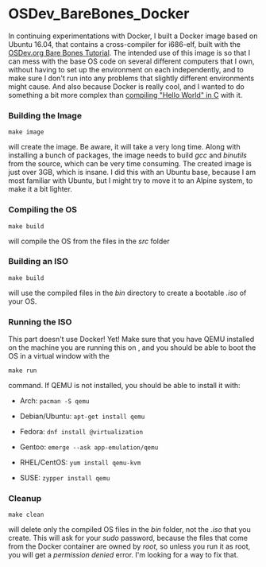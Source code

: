 # OSDev_BareBones_Docker

In continuing experimentations with Docker, I built a  Docker image based on Ubuntu 16.04, that
contains a cross-compiler for i686-elf, built with the [OSDev.org Bare Bones Tutorial](http://wiki.osdev.org/Bare_Bones).
The intended use of this image is so that I can mess with the base OS code on several different computers that I own,
without having to set up the environment on each independently, and to make sure I don't run into any problems that slightly
different environments might cause. And also because Docker is really cool, and I wanted to do something a bit more complex
than [compiling "Hello World" in C](https://github.com/zachbrennan/basicDockerCompilation) with it.

### Building the Image

```
make image
```
will create the image. Be aware, it will take a very long time. Along with installing a bunch of packages, the image needs
to build *gcc* and *binutils* from the source, which can be very time consuming. The created image is just over 3GB,
which is insane. I did this with an Ubuntu base, because I am most familiar with Ubuntu, but I might try to move it 
to an Alpine system, to make it a bit lighter.

### Compiling the OS

```
make build
```
will compile the OS from the files in the *src* folder

### Building an ISO

```
make build
```
will use the compiled files in the *bin* directory to create a bootable *.iso* of your OS.

### Running the ISO

This part doesn't use Docker! Yet! Make sure that you have QEMU installed on the machine you are running this on
, and you should be able to boot the OS in a virtual window with the 
```
make run
```
command. If QEMU is not installed, you should be able to install it with:

* Arch: ```pacman -S qemu```

* Debian/Ubuntu: ```apt-get install qemu```

* Fedora: ```dnf install @virtualization```

* Gentoo: ```emerge --ask app-emulation/qemu```

* RHEL/CentOS: ```yum install qemu-kvm```

* SUSE: ```zypper install qemu```

### Cleanup

```
make clean
```
will delete only the compiled OS files in the *bin* folder, not the *.iso* that you create. This will ask for your *sudo*
password, because the files that come from the Docker container are owned by *root*, so unless you run it as root, you will 
get a *permission denied* error. I'm looking for a way to fix that.
